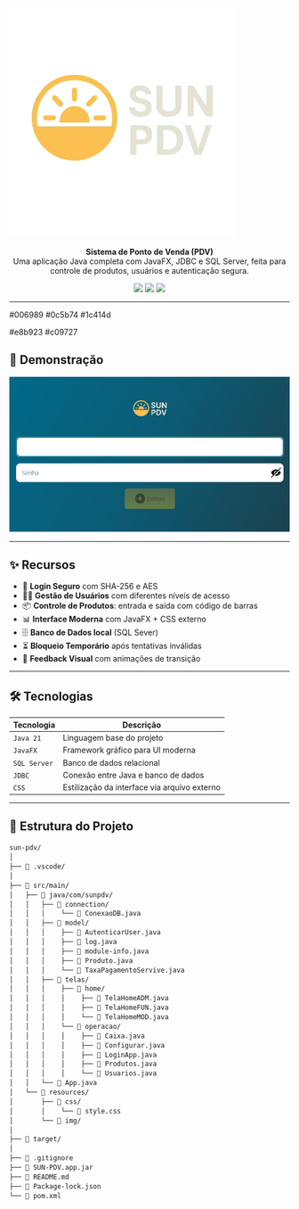 <img src="src/main/resources/img/logo/logo.png" />

<p align="center">
  <strong>Sistema de Ponto de Venda (PDV)</strong><br>
  Uma aplicação Java completa com JavaFX, JDBC e SQL Server, feita para controle de produtos, usuários e autenticação segura.
</p>

<p align="center">
  <img src="https://img.shields.io/badge/Java-21-red?style=for-the-badge&logo=openjdk" />
  <img src="https://img.shields.io/badge/JavaFX-Framework-blue?style=for-the-badge&logo=java" />
  <img src="https://img.shields.io/badge/Secure-Login-green?style=for-the-badge&logo=lock" />
</p>

---

#006989
#0c5b74
#1c414d

#e8b923
#c09727

## 📸 Demonstração

<img src="src/main/resources/img/tela-login.png" alt="Tela de Login" width="700" />

---

## ✨ Recursos

- 🔐 **Login Seguro** com SHA-256 e AES
- 🧍‍♂️ **Gestão de Usuários** com diferentes níveis de acesso
- 📦 **Controle de Produtos**: entrada e saída com código de barras
- 📊 **Interface Moderna** com JavaFX + CSS externo
- 🗄️ **Banco de Dados local** (SQL Sever)
- ⏳ **Bloqueio Temporário** após tentativas inválidas
- 🔄 **Feedback Visual** com animações de transição

---

## 🛠️ Tecnologias

| Tecnologia | Descrição |
|------------|-----------|
| `Java 21` | Linguagem base do projeto |
| `JavaFX` | Framework gráfico para UI moderna |
| `SQL Server` | Banco de dados relacional |
| `JDBC` | Conexão entre Java e banco de dados |
| `CSS` | Estilização da interface via arquivo externo |

---

## 🧩 Estrutura do Projeto

```bash
sun-pdv/
│
├── 📂 .vscode/
│
├── 📂 src/main/
│   ├── 📂 java/com/sunpdv/
│   │   ├── 📂 connection/
│   │   │    └── 📜 ConexaoDB.java
│   │   ├── 📂 model/
│   │   │    ├── 📜 AutenticarUser.java
│   │   │    ├── 📜 log.java
│   │   │    ├── 📜 module-info.java
│   │   │    ├── 📜 Produto.java
│   │   │    └── 📜 TaxaPagamentoServive.java
│   │   ├── 📂 telas/
│   │   │    ├── 📂 home/
│   │   │    │    ├── 📜 TelaHomeADM.java
│   │   │    │    ├── 📜 TelaHomeFUN.java
│   │   │    │    └── 📜 TelaHomeMOD.java
│   │   │    └── 📂 operacao/
│   │   │    │    ├── 📜 Caixa.java
│   │   │    │    ├── 📜 Configurar.java
│   │   │    │    ├── 📜 LoginApp.java
│   │   │    │    ├── 📜 Produtos.java
│   │   │    │    └── 📜 Usuarios.java
│   │   └── 📜 App.java 
│   └── 📂 resources/
│       ├── 📂 css/
│       │    └── 📜 style.css
│       └── 📂 img/
│
├── 📂 target/
│
├── 📜 .gitignore
├── 📜 SUN-PDV.app.jar
├── 📜 README.md
├── 📜 Package-lock.json
└── 📜 pom.xml
